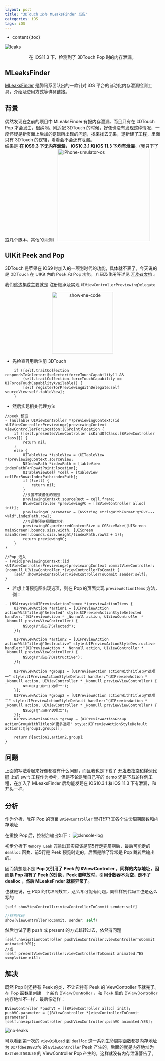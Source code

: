 ```yaml
---
layout: post
title: "3DTouch 之与 MLeaksFinder 反应"
categories: iOS
tags: iOS
---
```


* content
{:toc}

![leaks](https://raw.githubusercontent.com/1ilI/1ilI.github.io/master/resource/2018-05/3DTouch-iOS11-leaks.gif)
<p align="center">在 iOS11.3 下，检测到了 3DTouch Pop 时的内存泄漏。</p>






## MLeaksFinder 
[MLeaksFinder](https://github.com/Tencent/MLeaksFinder) 是腾讯系团队出的一款针对 iOS 平台的自动化内存泄漏检测工具，介绍及使用方式等详见链接。

## 背景
偶然发现在之前的项目中 MLeaksFinder 有报内存泄漏，而且只有在 3DTouch Pop 才会发生，很纳闷。刚适配 3DTouch 的时候，好像也没有发现这种情况，一度怀疑是新页面上后加的逻辑所出现的问题，找来找去无果，遂新建了工程，里面只有 3DTouch 的逻辑，看看会不会还有泄漏。<br/>
结果是 **在 iOS9.3 下无内存泄漏， iOS10.3.1 和 iOS 11.3 下均有泄漏**。（我只下了这几个版本，其他的未测）
<img alt="iPhone-simulator-os" src="https://raw.githubusercontent.com/1ilI/1ilI.github.io/master/resource/2018-05/iPhone-simulator-os.png" height="300px"/>

## UIKit Peek and Pop
3DTouch 是苹果在 iOS9 时加入的一项划时代的功能，具体就不表了，今天说的是 3DTouch 在 UIKit 内的 Peek 和 Pop 功能，介绍及使用等详见 [开发者文档](https://developer.apple.com/library/content/documentation/UserExperience/Conceptual/Adopting3DTouchOniPhone/) 。

我们这边集成主要就是 注册继承及实现 `UIViewControllerPreviewingDelegate`

<div align="center"> <img alt="show-me-code" src="https://raw.githubusercontent.com/1ilI/1ilI.github.io/master/resource/2018-04/show-me-code.png" width="200px"/> </div>

* 先检查可用后注册 3DTouch

```objc
    if ([self.traitCollection respondsToSelector:@selector(forceTouchCapability)] &&
        (self.traitCollection.forceTouchCapability == UIForceTouchCapabilityAvailable)) {
        [self registerForPreviewingWithDelegate:self sourceView:self.tableView];
    }
```

* 然后实现相关代理方法

```objc
//peek 预览
- (nullable UIViewController *)previewingContext:(id <UIViewControllerPreviewing>)previewingContext viewControllerForLocation:(CGPoint)location {
    if ([self.presentedViewController isKindOfClass:[BViewController class]]) {
        return nil;
    }
    else {
        UITableView *tableView = (UITableView *)previewingContext.sourceView;
        NSIndexPath *indexPath = [tableView indexPathForRowAtPoint:location];
        UITableViewCell *cell = [tableView cellForRowAtIndexPath:indexPath];
        if (!cell) {
            return nil;
        }
        //设置不被虚化的范围
        previewingContext.sourceRect = cell.frame;
        BViewController *previewingVC = [[BViewController alloc] init];
        previewingVC.parameter = [NSString stringWithFormat:@"BVC--->%ld",indexPath.row];
        //可调整预览视图的大小
        previewingVC.preferredContentSize = CGSizeMake([UIScreen mainScreen].bounds.size.width, [UIScreen mainScreen].bounds.size.height/(indexPath.row%2 + 1));
        return previewingVC;
    }
}
```

```objc
//Pop 进入
- (void)previewingContext:(id <UIViewControllerPreviewing>)previewingContext commitViewController:(nonnull UIViewController *)viewControllerToCommit {
    [self showViewController:viewControllerToCommit sender:self];
}
```

* 若想上滑预览图出现选项，则在 Pop 的页面实现 `previewActionItems` 方法，例：

```objc
- (NSArray<id<UIPreviewActionItem>> *)previewActionItems {
    UIPreviewAction *action1 = [UIPreviewAction actionWithTitle:@"Selected" style:UIPreviewActionStyleSelected handler:^(UIPreviewAction * _Nonnull action, UIViewController * _Nonnull previewViewController) {
        NSLog(@"点击了Selected");
    }];
    
    UIPreviewAction *action2 = [UIPreviewAction actionWithTitle:@"Destructive" style:UIPreviewActionStyleDestructive handler:^(UIPreviewAction * _Nonnull action, UIViewController * _Nonnull previewViewController) {
        NSLog(@"点击了Destructive");
    }];
    
    UIPreviewAction *group1 = [UIPreviewAction actionWithTitle:@"选项一" style:UIPreviewActionStyleDefault handler:^(UIPreviewAction * _Nonnull action, UIViewController * _Nonnull previewViewController) {
        NSLog(@"点击了选项一");
    }];
    UIPreviewAction *group2 = [UIPreviewAction actionWithTitle:@"选项二" style:UIPreviewActionStyleDefault handler:^(UIPreviewAction * _Nonnull action, UIViewController * _Nonnull previewViewController) {
        NSLog(@"点击了选项二");
    }];
    UIPreviewActionGroup *group = [UIPreviewActionGroup actionGroupWithTitle:@"更多选项" style:UIPreviewActionStyleDefault actions:@[group1,group2]];
    
    return @[action1,action2,group];
}
```

## 问题

上面的写法看起来好像都没有什么问题，而且我也是下载了 [开发者指南和样例代码](https://developer.apple.com/library/content/samplecode/ViewControllerPreviews/Introduction/Intro.html#//apple_ref/doc/uid/TP40016546) 上的 swift 工程作为参考，但是不论是我自己写的 demo 还是下载的样例工程，在加入了 MLeaksFinder 后均能发现在 iOS10.3.1 和 iOS 11.3 下有泄漏，和开头一样。

## 分析

作为分析，我在 Pop 的页面 `BViewController` 里打印了其各个生命周期函数和内存地址

在重按 Pop 后，控制台输出如下：
![clonsole-log](https://raw.githubusercontent.com/1ilI/1ilI.github.io/master/resource/2018-05/pop-console-log.png)

初步分析下 `Memory Leak` 的输出其实应该是前5行走完周期后，最后可能走的 `dealloc` 函数，前5行是 Peek 预览时走的，后面是除了异常是 Pop 跳转后输出的。

因而猜想是不是 **Pop 又引用了 Peek 的 BViewController ，同样的内存地址，因而是 Pop 持有了 Peek 的对象，Peek 要释放时，引用计数器不为空，走不了 dealloc ，然后 MLeaksFinder 就报异常了。**

也就是说，在 Pop 的代理函数里，这么写可能有问题。同样样例代码里也是这么写的

```objc
[self showViewController:viewControllerToCommit sender:self];
```

```swift
//样例代码
show(viewControllerToCommit, sender: self)
```

然后也试了用 push 或 present 的方式跳转过去，依然有问题

```objc
[self.navigationController pushViewController:viewControllerToCommit animated:YES];
//或
[self presentViewController:viewControllerToCommit animated:YES completion:nil];
```

## 解决

既然 Pop 时还持有 Peek 的类，不让它持有 Peek 的 ViewController 不就完了。在 Pop 函数里创建一个新的 BViewController ，和 Peek 里的 BViewController 内存地址不一样，最后像这样：

```objc
BViewController *pushVC = [[BViewController alloc] init];
pushVC.parameter = [(BViewController *)viewControllerToCommit parameter];
[self.navigationController pushViewController:pushVC animated:YES];
```

![no-leaks](https://raw.githubusercontent.com/1ilI/1ilI.github.io/master/resource/2018-05/3DTouch-iOS11-noleaks.gif)

可以看到第一次的 `viewDidLoad` 到 `dealloc` 这一系列生命周期函数都是内存地址为 `0x7fd6e19883f0` 的 `BViewController` Peek 产生的，后面的就是内存地址为 `0x7fd6df503b30` 的 ViewController Pop 产生的，这样就没有内存泄漏警告了。